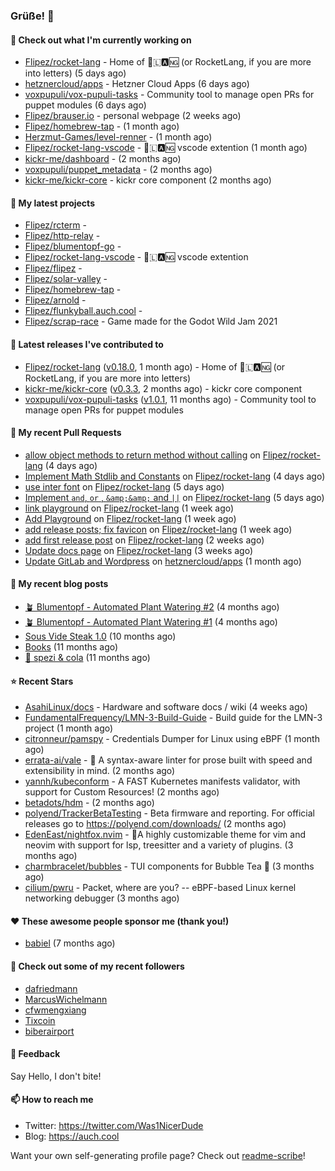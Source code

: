 ### Grüße! 👋

#### 👷 Check out what I'm currently working on

- [Flipez/rocket-lang](https://github.com/Flipez/rocket-lang) - Home of 🚀🇱🅰🆖 (or RocketLang, if you are more into letters) (5 days ago)
- [hetznercloud/apps](https://github.com/hetznercloud/apps) - Hetzner Cloud Apps (6 days ago)
- [voxpupuli/vox-pupuli-tasks](https://github.com/voxpupuli/vox-pupuli-tasks) - Community tool to manage open PRs for puppet modules (6 days ago)
- [Flipez/brauser.io](https://github.com/Flipez/brauser.io) - personal webpage (2 weeks ago)
- [Flipez/homebrew-tap](https://github.com/Flipez/homebrew-tap) -  (1 month ago)
- [Herzmut-Games/level-renner](https://github.com/Herzmut-Games/level-renner) -  (1 month ago)
- [Flipez/rocket-lang-vscode](https://github.com/Flipez/rocket-lang-vscode) - 🚀🇱🅰🆖 vscode extention (1 month ago)
- [kickr-me/dashboard](https://github.com/kickr-me/dashboard) -  (2 months ago)
- [voxpupuli/puppet_metadata](https://github.com/voxpupuli/puppet_metadata) -  (2 months ago)
- [kickr-me/kickr-core](https://github.com/kickr-me/kickr-core) - kickr core component (2 months ago)

#### 🌱 My latest projects

- [Flipez/rcterm](https://github.com/Flipez/rcterm) - 
- [Flipez/http-relay](https://github.com/Flipez/http-relay) - 
- [Flipez/blumentopf-go](https://github.com/Flipez/blumentopf-go) - 
- [Flipez/rocket-lang-vscode](https://github.com/Flipez/rocket-lang-vscode) - 🚀🇱🅰🆖 vscode extention
- [Flipez/flipez](https://github.com/Flipez/flipez) - 
- [Flipez/solar-valley](https://github.com/Flipez/solar-valley) - 
- [Flipez/homebrew-tap](https://github.com/Flipez/homebrew-tap) - 
- [Flipez/arnold](https://github.com/Flipez/arnold) - 
- [Flipez/flunkyball.auch.cool](https://github.com/Flipez/flunkyball.auch.cool) - 
- [Flipez/scrap-race](https://github.com/Flipez/scrap-race) - Game made for the Godot Wild Jam 2021


#### 🔭 Latest releases I've contributed to

- [Flipez/rocket-lang](https://github.com/Flipez/rocket-lang) ([v0.18.0](https://github.com/Flipez/rocket-lang/releases/tag/v0.18.0), 1 month ago) - Home of 🚀🇱🅰🆖 (or RocketLang, if you are more into letters)
- [kickr-me/kickr-core](https://github.com/kickr-me/kickr-core) ([v0.3.3](https://github.com/kickr-me/kickr-core/releases/tag/v0.3.3), 2 months ago) - kickr core component
- [voxpupuli/vox-pupuli-tasks](https://github.com/voxpupuli/vox-pupuli-tasks) ([v1.0.1](https://github.com/voxpupuli/vox-pupuli-tasks/releases/tag/v1.0.1), 11 months ago) - Community tool to manage open PRs for puppet modules

#### 🔨 My recent Pull Requests

- [allow object methods to return method without calling](https://github.com/Flipez/rocket-lang/pull/106) on [Flipez/rocket-lang](https://github.com/Flipez/rocket-lang) (4 days ago)
- [Implement Math Stdlib and Constants](https://github.com/Flipez/rocket-lang/pull/105) on [Flipez/rocket-lang](https://github.com/Flipez/rocket-lang) (4 days ago)
- [use inter font](https://github.com/Flipez/rocket-lang/pull/103) on [Flipez/rocket-lang](https://github.com/Flipez/rocket-lang) (5 days ago)
- [Implement `and`, `or` , `&amp;&amp;` and `||`](https://github.com/Flipez/rocket-lang/pull/102) on [Flipez/rocket-lang](https://github.com/Flipez/rocket-lang) (5 days ago)
- [link playground](https://github.com/Flipez/rocket-lang/pull/101) on [Flipez/rocket-lang](https://github.com/Flipez/rocket-lang) (1 week ago)
- [Add Playground](https://github.com/Flipez/rocket-lang/pull/100) on [Flipez/rocket-lang](https://github.com/Flipez/rocket-lang) (1 week ago)
- [add release posts; fix favicon](https://github.com/Flipez/rocket-lang/pull/99) on [Flipez/rocket-lang](https://github.com/Flipez/rocket-lang) (1 week ago)
- [add first release post](https://github.com/Flipez/rocket-lang/pull/98) on [Flipez/rocket-lang](https://github.com/Flipez/rocket-lang) (2 weeks ago)
- [Update docs page](https://github.com/Flipez/rocket-lang/pull/97) on [Flipez/rocket-lang](https://github.com/Flipez/rocket-lang) (3 weeks ago)
- [Update GitLab and Wordpress](https://github.com/hetznercloud/apps/pull/54) on [hetznercloud/apps](https://github.com/hetznercloud/apps) (1 month ago)

#### 📜 My recent blog posts

- [🪴 Blumentopf - Automated Plant Watering #2](https://auch.cool/posts/2022/blumentopf-2/) (4 months ago)
- [🪴 Blumentopf - Automated Plant Watering #1](https://auch.cool/posts/2022/blumentopf-1/) (4 months ago)
- [Sous Vide Steak 1.0](https://auch.cool/posts/2021/sous-vide/sous-vide-steak-1.0/) (10 months ago)
- [Books](https://auch.cool/books/) (11 months ago)
- [🥤 spezi &amp; cola](https://auch.cool/spezi/) (11 months ago)

#### ⭐ Recent Stars

- [AsahiLinux/docs](https://github.com/AsahiLinux/docs) - Hardware and software docs / wiki (4 weeks ago)
- [FundamentalFrequency/LMN-3-Build-Guide](https://github.com/FundamentalFrequency/LMN-3-Build-Guide) - Build guide for the LMN-3 project (1 month ago)
- [citronneur/pamspy](https://github.com/citronneur/pamspy) - Credentials Dumper for Linux using eBPF (1 month ago)
- [errata-ai/vale](https://github.com/errata-ai/vale) - :pencil: A syntax-aware linter for prose built with speed and extensibility in mind. (2 months ago)
- [yannh/kubeconform](https://github.com/yannh/kubeconform) - A FAST Kubernetes manifests validator, with support for Custom Resources! (2 months ago)
- [betadots/hdm](https://github.com/betadots/hdm) -  (2 months ago)
- [polyend/TrackerBetaTesting](https://github.com/polyend/TrackerBetaTesting) - Beta firmware and reporting. For official releases go to https://polyend.com/downloads/ (2 months ago)
- [EdenEast/nightfox.nvim](https://github.com/EdenEast/nightfox.nvim) - 🦊A highly customizable theme for vim and neovim with support for lsp, treesitter and a variety of plugins. (3 months ago)
- [charmbracelet/bubbles](https://github.com/charmbracelet/bubbles) - TUI components for Bubble Tea 🍡 (3 months ago)
- [cilium/pwru](https://github.com/cilium/pwru) - Packet, where are you? -- eBPF-based Linux kernel networking debugger (3 months ago)

#### ❤️ These awesome people sponsor me (thank you!)

- [babiel](https://github.com/babiel) (7 months ago)

#### 👯 Check out some of my recent followers

- [dafriedmann](https://github.com/dafriedmann)
- [MarcusWichelmann](https://github.com/MarcusWichelmann)
- [cfwmengxiang](https://github.com/cfwmengxiang)
- [Tixcoin](https://github.com/Tixcoin)
- [biberairport](https://github.com/biberairport)

#### 💬 Feedback

Say Hello, I don't bite!

#### 📫 How to reach me

- Twitter: https://twitter.com/Was1NicerDude
- Blog: https://auch.cool

Want your own self-generating profile page? Check out [readme-scribe](https://github.com/muesli/readme-scribe)!
